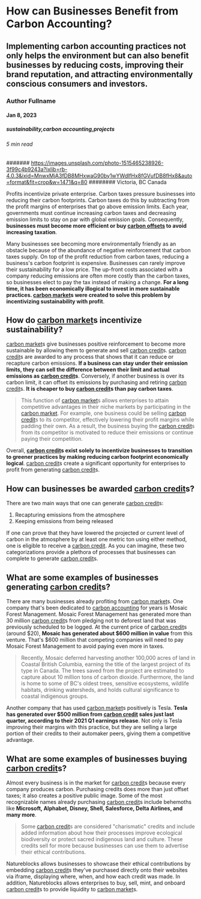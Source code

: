 # How can Businesses Benefit from Carbon Accounting?
## Implementing carbon accounting practices not only helps the environment but can also benefit businesses by reducing costs, improving their brand reputation, and attracting environmentally conscious consumers and investors.
### Author Fullname
#### Jan 8, 2023
##### sustainability,carbon accounting,projects
###### 5 min read
####### https://images.unsplash.com/photo-1515465238926-3f99c4b9243a?ixlib=rb-4.0.3&ixid=MnwxMjA3fDB8MHxwaG90by1wYWdlfHx8fGVufDB8fHx8&auto=format&fit=crop&w=1471&q=80
######## Victoria, BC Canada

Profits incentivize private enterprise. Carbon taxes pressure businesses into reducing their carbon footprints. Carbon taxes do this by subtracting from the profit margins of enterprises that go above emission limits. Each year, governments must continue increasing carbon taxes and decreasing emission limits to stay on par with global emission goals. Consequently, **businesses must become more efficient or buy [carbon offsets](https://natureblocks.com/blog/how-do-voluntary-projects-report-carbon-offsets) to avoid increasing taxation**.

Many businesses see becoming more environmentally friendly as an obstacle because of the abundance of negative reinforcement that carbon taxes supply. On top of the profit reduction from carbon taxes, reducing a business's carbon footprint is expensive. Businesses can rarely improve their sustainability for a low price. The up-front costs associated with a company reducing emissions are often more costly than the carbon taxes, so businesses elect to pay the tax instead of making a change. **For a long time, it has been economically illogical to invest in more sustainable practices. [carbon market](https://natureblocks.com/blog/what-are-carbon-markets)s were created to solve this problem by incentivizing sustainability with profit**.

## How do [carbon market](https://natureblocks.com/blog/what-are-carbon-markets)s incentivize sustainability?

[carbon market](https://natureblocks.com/blog/what-are-carbon-markets)s give businesses positive reinforcement to become more sustainable by allowing them to generate and sell [carbon credit](https://natureblocks.com/blog/what-are-carbon-credits)s. [carbon credit](https://natureblocks.com/blog/what-are-carbon-credits)s are awarded to any process that shows that it can reduce or recapture carbon emissions. **If a business can stay under their emission limits, they can sell the difference between their limit and actual emissions as [carbon credit](https://natureblocks.com/blog/what-are-carbon-credits)s**. Conversely, if another business is over its carbon limit, it can offset its emissions by purchasing and retiring [carbon credit](https://natureblocks.com/blog/what-are-carbon-credits)s. **It is cheaper to buy [carbon credit](https://natureblocks.com/blog/what-are-carbon-credits)s than pay carbon taxes**.

> This function of [carbon market](https://natureblocks.com/blog/what-are-carbon-markets)s allows enterprises to attain competitive advantages in their niche markets by participating in the [carbon market](https://natureblocks.com/blog/what-are-carbon-markets). For example, one business could be selling [carbon credit](https://natureblocks.com/blog/what-are-carbon-credits)s to its competitor, effectively lowering their profit margins while padding their own. As a result, the business buying the [carbon credit](https://natureblocks.com/blog/what-are-carbon-credits)s from its competitor is motivated to reduce their emissions or continue paying their competition.

Overall, **[carbon credit](https://natureblocks.com/blog/what-are-carbon-credits)s exist solely to incentivize businesses to transition to greener practices by making reducing carbon footprint economically logical**. [carbon credit](https://natureblocks.com/blog/what-are-carbon-credits)s create a significant opportunity for enterprises to profit from generating [carbon credit](https://natureblocks.com/blog/what-are-carbon-credits)s.

## How can businesses be awarded [carbon credit](https://natureblocks.com/blog/what-are-carbon-credits)s?

There are two main ways that one can generate [carbon credit](https://natureblocks.com/blog/what-are-carbon-credits)s:

1. Recapturing emissions from the atmosphere
2. Keeping emissions from being released

If one can prove that they have lowered the projected or current level of carbon in the atmosphere by at least one metric ton using either method, one is eligible to receive a [carbon credit](https://natureblocks.com/blog/what-are-carbon-credits). As you can imagine, these two categorizations provide a plethora of processes that businesses can complete to generate [carbon credit](https://natureblocks.com/blog/what-are-carbon-credits)s.

## What are some examples of businesses generating [carbon credit](https://natureblocks.com/blog/what-are-carbon-credits)s?

There are many businesses already profiting from [carbon market](https://natureblocks.com/blog/what-are-carbon-markets)s. One company that's been dedicated to [carbon accounting](https://natureblocks.com/blog/how-do-voluntary-projects-report-carbon-offsets) for years is Mosaic Forest Management. Mosaic Forest Management has generated more than 30 million [carbon credit](https://natureblocks.com/blog/what-are-carbon-credits)s from pledging not to deforest land that was previously scheduled to be logged. At the current price of [carbon credit](https://natureblocks.com/blog/what-are-carbon-credits)s (around $20), **Mosaic has generated about $600 million in value** from this venture. That's $600 million that competing companies will need to pay Mosaic Forest Management to avoid paying even more in taxes.

> Recently, Mosaic deferred harvesting another 100,000 acres of land in Coastal British Columbia, earning the title of the largest project of its type in Canada. The trees saved from the project are estimated to capture about 10 million tons of carbon dioxide. Furthermore, the land is home to some of BC's oldest trees, sensitive ecosystems, wildlife habitats, drinking watersheds, and holds cultural significance to coastal indigenous groups.

Another company that has used [carbon market](https://natureblocks.com/blog/what-are-carbon-markets)s positively is Tesla. **Tesla has generated over $500 million from [carbon credit](https://natureblocks.com/blog/what-are-carbon-credits) sales just last quarter, according to their 2021 Q1 earnings release**. Not only is Tesla improving their margins with this practice, but they are selling a large portion of their credits to their automaker peers, giving them a competitive advantage.

## What are some examples of businesses buying [carbon credit](https://natureblocks.com/blog/what-are-carbon-credits)s?

Almost every business is in the market for [carbon credit](https://natureblocks.com/blog/what-are-carbon-credits)s because every company produces carbon. Purchasing credits does more than just offset taxes; it also creates a positive public image. Some of the most recognizable names already purchasing [carbon credit](https://natureblocks.com/blog/what-are-carbon-credits)s include behemoths like **Microsoft, Alphabet, Disney, Shell, Salesforce, Delta Airlines, and many more**.

> Some [carbon credit](https://natureblocks.com/blog/what-are-carbon-credits)s are considered "charismatic" credits and include added information about how their processes improve ecological biodiversity or protect sacred indigenous land and culture. These credits sell for more because businesses can use them to advertise their ethical contributions.

Natureblocks allows businesses to showcase their ethical contributions by embedding [carbon credit](https://natureblocks.com/blog/what-are-carbon-credits)s they've purchased directly onto their websites via iframe, displaying where, when, and how each credit was made. In addition, Natureblocks allows enterprises to buy, sell, mint, and onboard [carbon credit](https://natureblocks.com/blog/what-are-carbon-credits)s to provide liquidity to [carbon market](https://natureblocks.com/blog/what-are-carbon-markets)s.
